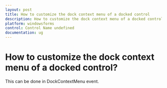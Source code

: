 ```yaml
---
layout: post
title: How to customize the dock context menu of a docked control
description: How to customize the dock context menu of a docked control
platform: windowsforms
control: Control Name undefined
documentation: ug
---
```


# How to customize the dock context menu of a docked control?

This can be done in DockContextMenu event.




